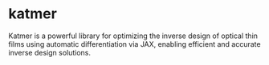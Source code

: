 # katmer
Katmer is a powerful library for optimizing the inverse design of optical thin films using automatic differentiation via JAX, enabling efficient and accurate inverse design solutions.
